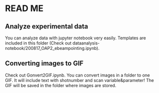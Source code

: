 # READ ME

## Analyze experimental data
You can analyze data with jupyter notebook very easily. Templates are included in this folder (Check out dataanalysis-notebook/200817_OAP2_ebeampointing.ipynb).

## Converting images to GIF
Check out Gonvert2GIF.ipynb. You can convert images in a folder to one GIF. It will include text with shotnumber and scan variable&parameter! The GIF will be saved in the folder where images are stored.
